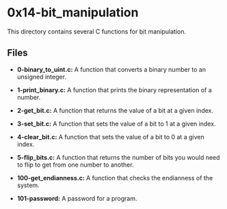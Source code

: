 # 0x14-bit_manipulation

This directory contains several C functions for bit manipulation.

## Files

* **0-binary_to_uint.c:** A function that converts a binary number to an unsigned integer.

* **1-print_binary.c:** A function that prints the binary representation of a number.

* **2-get_bit.c:** A function that returns the value of a bit at a given index.

* **3-set_bit.c:** A function that sets the value of a bit to 1 at a given index.

* **4-clear_bit.c:** A function that sets the value of a bit to 0 at a given index.

* **5-flip_bits.c:** A function that returns the number of bits you would need to flip to get from one number to another.

* **100-get_endianness.c:** A function that checks the endianness of the system.

* **101-password:** A password for a program.
